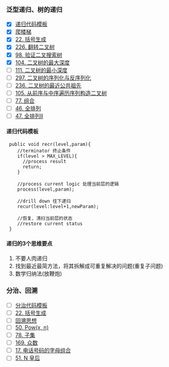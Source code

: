 ### 泛型递归、树的递归

- [X] [递归代码模板](https://shimo.im/docs/EICAr9lRPUIPHxsH/read)
- [X] [爬楼梯](https://leetcode-cn.com/problems/climbing-stairs/)
- [X] [22. 括号生成](https://leetcode-cn.com/problems/generate-parentheses/)
- [X] [226. 翻转二叉树](https://leetcode-cn.com/problems/invert-binary-tree/description/)
- [X] [98. 验证二叉搜索树](https://leetcode-cn.com/problems/validate-binary-search-tree/)
- [X] [104. 二叉树的最大深度](https://leetcode-cn.com/problems/maximum-depth-of-binary-tree/)
- [ ] [111. 二叉树的最小深度](https://leetcode-cn.com/problems/minimum-depth-of-binary-tree/)
- [ ] [297. 二叉树的序列化与反序列化](https://leetcode-cn.com/problems/serialize-and-deserialize-binary-tree/)
- [ ] [236. 二叉树的最近公共祖先](https://leetcode-cn.com/problems/lowest-common-ancestor-of-a-binary-tree/)
- [ ] [105. 从前序与中序遍历序列构造二叉树](https://leetcode-cn.com/problems/construct-binary-tree-from-preorder-and-inorder-traversal/)
- [ ] [77. 组合](https://leetcode-cn.com/problems/combinations/)
- [ ] [46. 全排列](https://leetcode-cn.com/problems/permutations/)
- [ ] [47. 全排列II](https://leetcode-cn.com/problems/permutations-ii/)

#### 递归代码模板
```
 public void recr(level,param){
    //terminator 终止条件
    if(level > MAX_LEVEL){
      //process result
      return;
    }
    
    //process current logic 处理当前层的逻辑
    process(level,param);
    
    //drill down 往下递归
    recur(level:level+1,newParam);
    
    //恢复、清扫当前层的状态
    //restore current status
 }
```

#### 递归的3个思维要点
1. 不要人肉递归
2. 找到最近最简方法，将其拆解成可重复解决的问题(重复子问题)
3. 数学归纳法(放鞭炮)



### 分治、回溯

- [ ] [分治代码模板](https://shimo.im/docs/zvlDqLLMFvcAF79A/read)
- [ ] [22. 括号生成](https://leetcode-cn.com/problems/generate-parentheses/)
- [ ] [回溯思想](https://www.geeksforgeeks.org/backtracking-introduction/)
- [ ] [50. Pow(x, n)](https://leetcode-cn.com/problems/powx-n/)
- [ ] [78. 子集](https://leetcode-cn.com/problems/subsets/)
- [ ] [169. 众数](https://leetcode-cn.com/problems/majority-element/description/)
- [ ] [17. 电话号码的字母组合](https://leetcode-cn.com/problems/letter-combinations-of-a-phone-number/) 
- [ ] [51. N 皇后](https://leetcode-cn.com/problems/n-queens/)